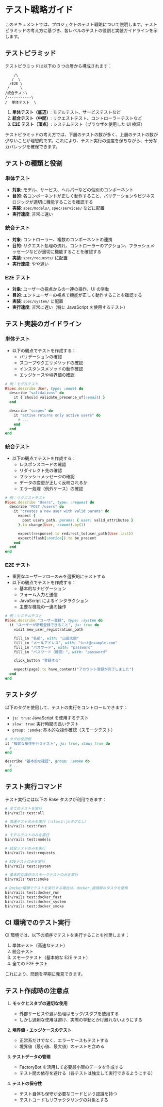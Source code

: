 # テスト戦略ガイド

このドキュメントでは、プロジェクトのテスト戦略について説明します。テストピラミッドの考え方に基づき、各レベルのテストの役割と実装ガイドラインを示します。

## テストピラミッド

テストピラミッドは以下の 3 つの層から構成されます：

```
    /\
   /  \
  /E2E \
 /     \
/統合テスト\
/-----------\
/  単体テスト  \
```

1. **単体テスト（底辺）**: モデルテスト、サービステストなど
2. **統合テスト（中間）**: リクエストテスト、コントローラーテストなど
3. **E2E テスト（頂点）**: システムテスト（ブラウザを使用した UI 検証）

テストピラミッドの考え方では、下層のテストの数が多く、上層のテストの数が少ないことが理想的です。これにより、テスト実行の速度を保ちながら、十分なカバレッジを確保できます。

## テストの種類と役割

### 単体テスト

- **対象**: モデル、サービス、ヘルパーなどの個別のコンポーネント
- **目的**: 各コンポーネントが正しく動作すること、バリデーションやビジネスロジックが適切に機能することを確認する
- **実装**: `spec/models/`, `spec/services/` などに配置
- **実行速度**: 非常に速い

### 統合テスト

- **対象**: コントローラー、複数のコンポーネントの連携
- **目的**: リクエスト処理の流れ、コントローラーのアクション、フラッシュメッセージなどが適切に機能することを確認する
- **実装**: `spec/requests/` に配置
- **実行速度**: やや遅い

### E2E テスト

- **対象**: ユーザーの視点からの一連の操作、UI の挙動
- **目的**: エンドユーザーの視点で機能が正しく動作することを確認する
- **実装**: `spec/system/` に配置
- **実行速度**: 非常に遅い（特に JavaScript を使用するテスト）

## テスト実装のガイドライン

### 単体テスト

- 以下の観点でテストを作成する：
  - バリデーションの確認
  - スコープやクエリメソッドの確認
  - インスタンスメソッドの動作確認
  - エッジケースや境界値の確認

```ruby
# 例：モデルテスト
RSpec.describe User, type: :model do
  describe "validations" do
    it { should validate_presence_of(:email) }
  end

  describe "scopes" do
    it "active returns only active users" do
      # ...
    end
  end
end
```

### 統合テスト

- 以下の観点でテストを作成する：
  - レスポンスコードの確認
  - リダイレクト先の確認
  - フラッシュメッセージの確認
  - データの変更が正しく反映されるか
  - エラー処理（例外ケース）の確認

```ruby
# 例：リクエストテスト
RSpec.describe "Users", type: :request do
  describe "POST /users" do
    it "creates a new user with valid params" do
      expect {
        post users_path, params: { user: valid_attributes }
      }.to change(User, :count).by(1)

      expect(response).to redirect_to(user_path(User.last))
      expect(flash[:notice]).to be_present
    end
  end
end
```

### E2E テスト

- 重要なユーザーフローのみを選択的にテストする
- 以下の観点でテストを作成する：
  - 基本的なナビゲーション
  - フォーム入力と送信
  - JavaScript によるインタラクション
  - 主要な機能の一連の操作

```ruby
# 例：システムテスト
RSpec.describe "ユーザー登録", type: :system do
  it "ユーザーが新規登録できること", js: true do
    visit new_user_registration_path

    fill_in "名前", with: "山田太郎"
    fill_in "メールアドレス", with: "test@example.com"
    fill_in "パスワード", with: "password"
    fill_in "パスワード（確認）", with: "password"

    click_button "登録する"

    expect(page).to have_content("アカウント登録が完了しました")
  end
end
```

## テストタグ

以下のタグを使用して、テストの実行をコントロールできます：

- `js: true`: JavaScript を使用するテスト
- `slow: true`: 実行時間の長いテスト
- `group: :smoke`: 基本的な操作確認（スモークテスト）

```ruby
# タグの使用例
it "複雑な操作を行うテスト", js: true, slow: true do
  # ...
end

describe "基本的な確認", group: :smoke do
  # ...
end
```

## テスト実行コマンド

テスト実行には以下の Rake タスクが利用できます：

```bash
# 全てのテストを実行
bin/rails test:all

# 高速テストのみを実行（:slowと:jsタグなし）
bin/rails test:fast

# モデルテストのみを実行
bin/rails test:models

# 統合テストのみを実行
bin/rails test:requests

# E2Eテストのみを実行
bin/rails test:system

# 基本的な操作のスモークテストのみを実行
bin/rails test:smoke

# Docker環境でテストを実行する場合は、docker_接頭辞のタスクを使用
bin/rails test:docker_run
bin/rails test:docker_fast
bin/rails test:docker_system
bin/rails test:docker_smoke
```

## CI 環境でのテスト実行

CI 環境では、以下の順序でテストを実行することを推奨します：

1. 単体テスト（高速なテスト）
2. 統合テスト
3. スモークテスト（基本的な E2E テスト）
4. 全ての E2E テスト

これにより、問題を早期に発見できます。

## テスト作成時の注意点

1. **モックとスタブの適切な使用**

   - 外部サービスや遅い処理はモック/スタブを使用する
   - しかし過剰な使用は避け、実際の挙動とかけ離れないようにする

2. **境界値・エッジケースのテスト**

   - 正常系だけでなく、エラーケースもテストする
   - 境界値（最小値、最大値）のテストを含める

3. **テストデータの管理**

   - FactoryBot を活用して必要最小限のデータを作成する
   - テスト間の依存を避ける（各テストは独立して実行できるようにする）

4. **テストの保守性**
   - テスト自体も保守が必要なコードという認識を持つ
   - テストコードもリファクタリングの対象とする
